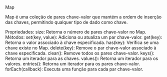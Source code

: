 Map


Map é uma coleção de pares chave-valor que mantém a ordem de inserção das chaves, permitindo qualquer tipo de dado como chave.

Propriedades:
size: Retorna o número de pares chave-valor no Map.
Métodos:
set(key, value): Adiciona ou atualiza um par chave-valor.
get(key): Retorna o valor associado à chave especificada.
has(key): Verifica se uma chave existe no Map.
delete(key): Remove o par chave-valor associado à chave especificada.
clear(): Remove todos os pares chave-valor.
keys(): Retorna um iterador para as chaves.
values(): Retorna um iterador para os valores.
entries(): Retorna um iterador para os pares chave-valor.
forEach(callback): Executa uma função para cada par chave-valor.
